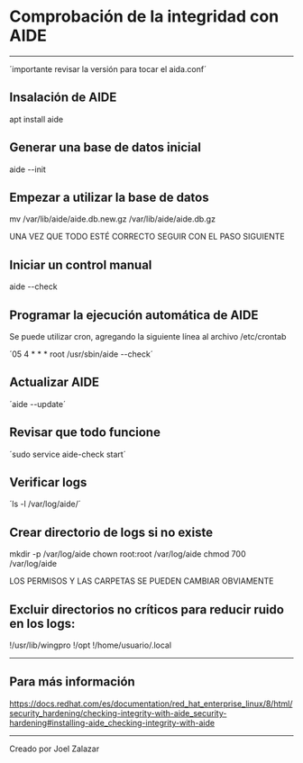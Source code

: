 # Comprobación de la integridad con AIDE

---

´importante revisar la versión para tocar el aida.conf´

## Insalación de AIDE

apt install aide

## Generar una base de datos inicial

aide --init

## Empezar a utilizar la base de datos

mv /var/lib/aide/aide.db.new.gz /var/lib/aide/aide.db.gz

UNA VEZ QUE TODO ESTÉ CORRECTO SEGUIR CON EL PASO SIGUIENTE

## Iniciar un control manual

aide --check

## Programar la ejecución automática de AIDE

Se puede utilizar cron, agregando la siguiente línea al archivo /etc/crontab

´05 4 * * * root /usr/sbin/aide --check´

## Actualizar AIDE

´aide --update´

## Revisar que todo funcione

´sudo service aide-check start´

## Verificar logs

´ls -l /var/log/aide/´

## Crear directorio de logs si no existe

mkdir -p /var/log/aide
chown root:root /var/log/aide
chmod 700 /var/log/aide

LOS PERMISOS Y LAS CARPETAS SE PUEDEN CAMBIAR OBVIAMENTE

## Excluir directorios no críticos para reducir ruido en los logs:

!/usr/lib/wingpro
!/opt
!/home/usuario/.local

---

## Para más información

https://docs.redhat.com/es/documentation/red_hat_enterprise_linux/8/html/security_hardening/checking-integrity-with-aide_security-hardening#installing-aide_checking-integrity-with-aide

---
Creado por Joel Zalazar
